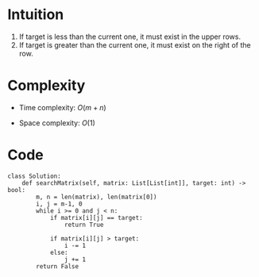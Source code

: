 # Intuition
1. If target is less than the current one, it must exist in the upper rows.
2. If target is greater than the current one, it must exist on the right of the row.

# Complexity
- Time complexity:
    $O(m+n)$

- Space complexity:
    $O(1)$

# Code
```python3 []
class Solution:
    def searchMatrix(self, matrix: List[List[int]], target: int) -> bool:
        m, n = len(matrix), len(matrix[0])
        i, j = m-1, 0
        while i >= 0 and j < n:
            if matrix[i][j] == target:
                return True
            
            if matrix[i][j] > target:
                i -= 1
            else:
                j += 1
        return False
```